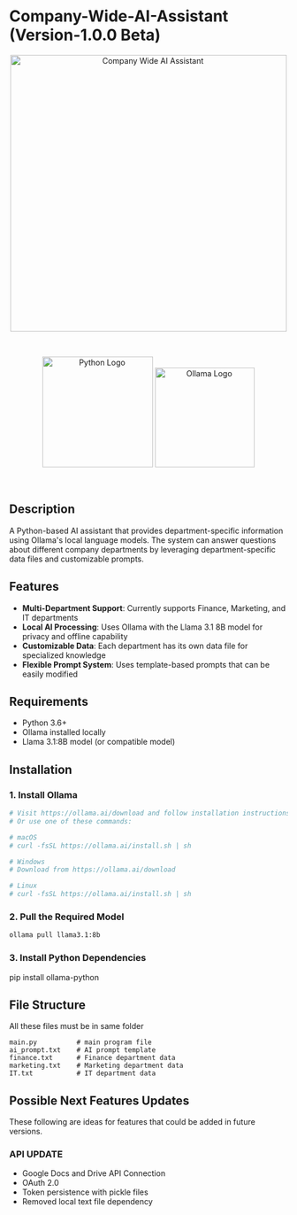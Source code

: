 # Company-Wide-AI-Assistant (Version-1.0.0 Beta)

<p align="center">
  <img src="https://raw.githubusercontent.com/BoKu237723/Repo-Images/main/Company-Wide-AI-Assistant.png" alt="Company Wide AI Assistant" width="500"/>
</p>
<br>
<p align="center">
  <img src="https://github.com/BoKu237723/Repo-Images/blob/main/python-logo.png" alt="Python Logo" width="200"/>
  <img src="https://github.com/BoKu237723/Repo-Images/blob/main/ollama-1.png" alt="Ollama Logo" width="180"/>
</p>
<br>

## Description

A Python-based AI assistant that provides department-specific information using Ollama's local language models. The system can answer questions about different company departments by leveraging department-specific data files and customizable prompts.

## Features

- **Multi-Department Support**: Currently supports Finance, Marketing, and IT departments
- **Local AI Processing**: Uses Ollama with the Llama 3.1 8B model for privacy and offline capability
- **Customizable Data**: Each department has its own data file for specialized knowledge
- **Flexible Prompt System**: Uses template-based prompts that can be easily modified

## Requirements

- Python 3.6+
- Ollama installed locally
- Llama 3.1:8B model (or compatible model)

## Installation

### 1. Install Ollama

```bash
# Visit https://ollama.ai/download and follow installation instructions for your OS
# Or use one of these commands:

# macOS
# curl -fsSL https://ollama.ai/install.sh | sh

# Windows
# Download from https://ollama.ai/download

# Linux
# curl -fsSL https://ollama.ai/install.sh | sh
```

### 2. Pull the Required Model
```bash
ollama pull llama3.1:8b
```
### 3. Install Python Dependencies
pip install ollama-python

## File Structure
All these files must be in same folder
```
main.py          # main program file
ai_prompt.txt    # AI prompt template
finance.txt      # Finance department data
marketing.txt    # Marketing department data
IT.txt           # IT department data
```

## Possible Next Features Updates
These following are ideas for features that could be added in future versions.

### API UPDATE
- Google Docs and Drive API Connection
- OAuth 2.0
- Token persistence with pickle files
- Removed local text file dependency
